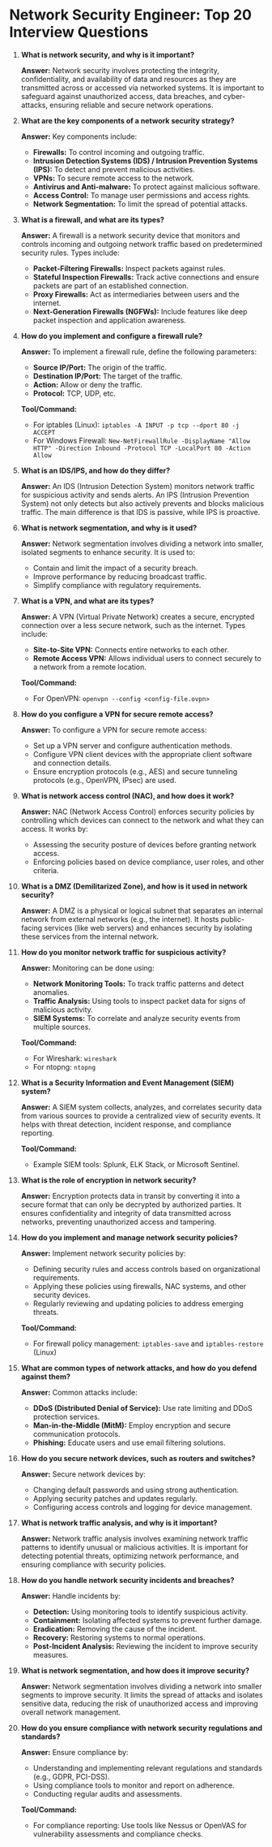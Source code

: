 # Network Security Engineer: Top 20 Interview Questions

1. **What is network security, and why is it important?**

   **Answer:** Network security involves protecting the integrity, confidentiality, and availability of data and resources as they are transmitted across or accessed via networked systems. It is important to safeguard against unauthorized access, data breaches, and cyber-attacks, ensuring reliable and secure network operations.

2. **What are the key components of a network security strategy?**

   **Answer:** Key components include:
   - **Firewalls:** To control incoming and outgoing traffic.
   - **Intrusion Detection Systems (IDS) / Intrusion Prevention Systems (IPS):** To detect and prevent malicious activities.
   - **VPNs:** To secure remote access to the network.
   - **Antivirus and Anti-malware:** To protect against malicious software.
   - **Access Control:** To manage user permissions and access rights.
   - **Network Segmentation:** To limit the spread of potential attacks.

3. **What is a firewall, and what are its types?**

   **Answer:** A firewall is a network security device that monitors and controls incoming and outgoing network traffic based on predetermined security rules. Types include:
   - **Packet-Filtering Firewalls:** Inspect packets against rules.
   - **Stateful Inspection Firewalls:** Track active connections and ensure packets are part of an established connection.
   - **Proxy Firewalls:** Act as intermediaries between users and the internet.
   - **Next-Generation Firewalls (NGFWs):** Include features like deep packet inspection and application awareness.

4. **How do you implement and configure a firewall rule?**

   **Answer:** To implement a firewall rule, define the following parameters:
   - **Source IP/Port:** The origin of the traffic.
   - **Destination IP/Port:** The target of the traffic.
   - **Action:** Allow or deny the traffic.
   - **Protocol:** TCP, UDP, etc.

   **Tool/Command:**
   - For iptables (Linux): `iptables -A INPUT -p tcp --dport 80 -j ACCEPT`
   - For Windows Firewall: `New-NetFirewallRule -DisplayName "Allow HTTP" -Direction Inbound -Protocol TCP -LocalPort 80 -Action Allow`

5. **What is an IDS/IPS, and how do they differ?**

   **Answer:** An IDS (Intrusion Detection System) monitors network traffic for suspicious activity and sends alerts. An IPS (Intrusion Prevention System) not only detects but also actively prevents and blocks malicious traffic. The main difference is that IDS is passive, while IPS is proactive.

6. **What is network segmentation, and why is it used?**

   **Answer:** Network segmentation involves dividing a network into smaller, isolated segments to enhance security. It is used to:
   - Contain and limit the impact of a security breach.
   - Improve performance by reducing broadcast traffic.
   - Simplify compliance with regulatory requirements.

7. **What is a VPN, and what are its types?**

   **Answer:** A VPN (Virtual Private Network) creates a secure, encrypted connection over a less secure network, such as the internet. Types include:
   - **Site-to-Site VPN:** Connects entire networks to each other.
   - **Remote Access VPN:** Allows individual users to connect securely to a network from a remote location.

   **Tool/Command:**
   - For OpenVPN: `openvpn --config <config-file.ovpn>`

8. **How do you configure a VPN for secure remote access?**

   **Answer:** To configure a VPN for secure remote access:
   - Set up a VPN server and configure authentication methods.
   - Configure VPN client devices with the appropriate client software and connection details.
   - Ensure encryption protocols (e.g., AES) and secure tunneling protocols (e.g., OpenVPN, IPsec) are used.

9. **What is network access control (NAC), and how does it work?**

   **Answer:** NAC (Network Access Control) enforces security policies by controlling which devices can connect to the network and what they can access. It works by:
   - Assessing the security posture of devices before granting network access.
   - Enforcing policies based on device compliance, user roles, and other criteria.

10. **What is a DMZ (Demilitarized Zone), and how is it used in network security?**

    **Answer:** A DMZ is a physical or logical subnet that separates an internal network from external networks (e.g., the internet). It hosts public-facing services (like web servers) and enhances security by isolating these services from the internal network.

11. **How do you monitor network traffic for suspicious activity?**

    **Answer:** Monitoring can be done using:
    - **Network Monitoring Tools:** To track traffic patterns and detect anomalies.
    - **Traffic Analysis:** Using tools to inspect packet data for signs of malicious activity.
    - **SIEM Systems:** To correlate and analyze security events from multiple sources.

    **Tool/Command:**
    - For Wireshark: `wireshark`
    - For ntopng: `ntopng`

12. **What is a Security Information and Event Management (SIEM) system?**

    **Answer:** A SIEM system collects, analyzes, and correlates security data from various sources to provide a centralized view of security events. It helps with threat detection, incident response, and compliance reporting.

    **Tool/Command:**
    - Example SIEM tools: Splunk, ELK Stack, or Microsoft Sentinel.

13. **What is the role of encryption in network security?**

    **Answer:** Encryption protects data in transit by converting it into a secure format that can only be decrypted by authorized parties. It ensures confidentiality and integrity of data transmitted across networks, preventing unauthorized access and tampering.

14. **How do you implement and manage network security policies?**

    **Answer:** Implement network security policies by:
    - Defining security rules and access controls based on organizational requirements.
    - Applying these policies using firewalls, NAC systems, and other security devices.
    - Regularly reviewing and updating policies to address emerging threats.

    **Tool/Command:**
    - For firewall policy management: `iptables-save` and `iptables-restore` (Linux)

15. **What are common types of network attacks, and how do you defend against them?**

    **Answer:** Common attacks include:
    - **DDoS (Distributed Denial of Service):** Use rate limiting and DDoS protection services.
    - **Man-in-the-Middle (MitM):** Employ encryption and secure communication protocols.
    - **Phishing:** Educate users and use email filtering solutions.

16. **How do you secure network devices, such as routers and switches?**

    **Answer:** Secure network devices by:
    - Changing default passwords and using strong authentication.
    - Applying security patches and updates regularly.
    - Configuring access controls and logging for device management.

17. **What is network traffic analysis, and why is it important?**

    **Answer:** Network traffic analysis involves examining network traffic patterns to identify unusual or malicious activities. It is important for detecting potential threats, optimizing network performance, and ensuring compliance with security policies.

18. **How do you handle network security incidents and breaches?**

    **Answer:** Handle incidents by:
    - **Detection:** Using monitoring tools to identify suspicious activity.
    - **Containment:** Isolating affected systems to prevent further damage.
    - **Eradication:** Removing the cause of the incident.
    - **Recovery:** Restoring systems to normal operations.
    - **Post-Incident Analysis:** Reviewing the incident to improve security measures.

19. **What is network segmentation, and how does it improve security?**

    **Answer:** Network segmentation involves dividing a network into smaller segments to improve security. It limits the spread of attacks and isolates sensitive data, reducing the risk of unauthorized access and improving overall network management.

20. **How do you ensure compliance with network security regulations and standards?**

    **Answer:** Ensure compliance by:
    - Understanding and implementing relevant regulations and standards (e.g., GDPR, PCI-DSS).
    - Using compliance tools to monitor and report on adherence.
    - Conducting regular audits and assessments.

    **Tool/Command:**
    - For compliance reporting: Use tools like Nessus or OpenVAS for vulnerability assessments and compliance checks.
